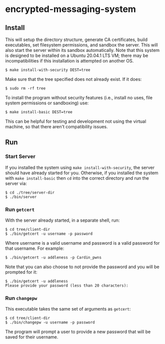 # encrypted-messaging-system

## Install 

This will setup the directory structure, generate CA certificates, build executables, set filesystem permissions, and sandbox the server. This will also start the server within its sandbox automatically. Note that this system is designed to be installed on a Ubuntu 20.04.1 LTS VM; there may be incompatibilities if this installation is attempted on another OS.

```
$ make install-with-security DEST=tree
```

Make sure that the tree specified does not already exist. If it does:
```
$ sudo rm -rf tree
```

To install the program without security features (i.e., install no uses, file system permissions or sandboxing) use:
```
$ make install-basic DEST=tree
```
This can be helpful for testing and development not using the virtual machine, so that there aren't compatibility issues.

## Run

### Start Server

If you installed the system using `make install-with-security`, the server should have already started for you. Otherwise, if you installed the system with `make install-basic` then `cd` into the correct directory and run the server via:
```
$ cd ./tree/server-dir
$ ./bin/server
```

### Run `getcert`

With the server already started, in a separate shell, run:
```
$ cd tree/client-dir
$ ./bin/getcert -u username -p password
```

Where username is a valid username and password is a valid password for that username. For example:
```
$ ./bin/getcert -u addleness -p Cardin_pwns
```
Note that you can also choose to not provide the password and you will be prompted for it:
```
$ ./bin/getcert -u addleness
Please provide your password (less than 20 characters): 
```

### Run `changepw`

This executable takes the same set of arguments as `getcert`:

```
$ cd tree/client-dir
$ ./bin/changepw -u username -p password 
```
The program will prompt a user to provide a new password that will be saved for their username.
